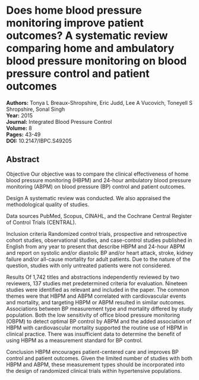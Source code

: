 # Does home blood pressure monitoring improve patient outcomes? A systematic review comparing home and ambulatory blood pressure monitoring on blood pressure control and patient outcomes

**Authors:** Tonya L Breaux-Shropshire, Eric Judd, Lee A Vucovich, Toneyell S Shropshire, Sonal Singh  
**Year:** 2015  
**Journal:** Integrated Blood Pressure Control  
**Volume:** 8  
**Pages:** 43-49  
**DOI:** 10.2147/IBPC.S49205  

## Abstract
Objective
Our objective was to compare the clinical effectiveness of home blood pressure monitoring (HBPM) and 24-hour ambulatory blood pressure monitoring (ABPM) on blood pressure (BP) control and patient outcomes.

Design
A systematic review was conducted. We also appraised the methodological quality of studies.

Data sources
PubMed, Scopus, CINAHL, and the Cochrane Central Register of Control Trials (CENTRAL).

Inclusion criteria
Randomized control trials, prospective and retrospective cohort studies, observational studies, and case-control studies published in English from any year to present that describe HBPM and 24-hour ABPM and report on systolic and/or diastolic BP and/or heart attack, stroke, kidney failure and/or all-cause mortality for adult patients. Due to the nature of the question, studies with only untreated patients were not considered.

Results
Of 1,742 titles and abstractions independently reviewed by two reviewers, 137 studies met predetermined criteria for evaluation. Nineteen studies were identified as relevant and included in the paper. The common themes were that HBPM and ABPM correlated with cardiovascular events and mortality, and targeting HBPM or ABPM resulted in similar outcomes. Associations between BP measurement type and mortality differed by study population. Both the low sensitivity of office blood pressure monitoring (OBPM) to detect optimal BP control by ABPM and the added association of HBPM with cardiovascular mortality supported the routine use of HBPM in clinical practice. There was insufficient data to determine the benefit of using HBPM as a measurement standard for BP control.

Conclusion
HBPM encourages patient-centered care and improves BP control and patient outcomes. Given the limited number of studies with both HBPM and ABPM, these measurement types should be incorporated into the design of randomized clinical trials within hypertensive populations.


